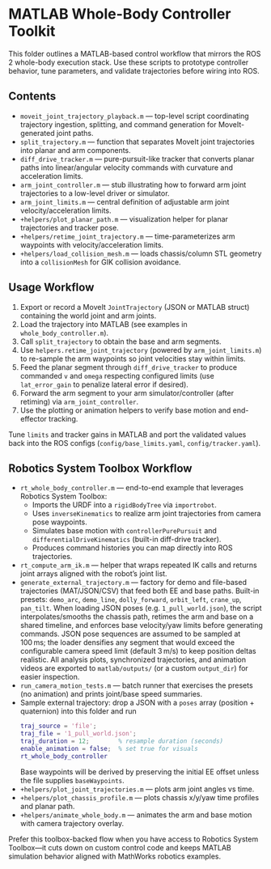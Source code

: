 # MATLAB Whole-Body Controller Toolkit

This folder outlines a MATLAB-based control workflow that mirrors the ROS 2 whole-body execution stack. Use these scripts to prototype controller behavior, tune parameters, and validate trajectories before wiring into ROS.

## Contents
- `moveit_joint_trajectory_playback.m` — top-level script coordinating trajectory ingestion, splitting, and command generation for MoveIt-generated joint paths.
- `split_trajectory.m` — function that separates MoveIt joint trajectories into planar and arm components.
- `diff_drive_tracker.m` — pure-pursuit-like tracker that converts planar paths into linear/angular velocity commands with curvature and acceleration limits.
- `arm_joint_controller.m` — stub illustrating how to forward arm joint trajectories to a low-level driver or simulator.
- `arm_joint_limits.m` — central definition of adjustable arm joint velocity/acceleration limits.
- `+helpers/plot_planar_path.m` — visualization helper for planar trajectories and tracker pose.
- `+helpers/retime_joint_trajectory.m` — time-parameterizes arm waypoints with velocity/acceleration limits.
- `+helpers/load_collision_mesh.m` — loads chassis/column STL geometry into a `collisionMesh` for GIK collision avoidance.

## Usage Workflow
1. Export or record a MoveIt `JointTrajectory` (JSON or MATLAB struct) containing the world joint and arm joints.
2. Load the trajectory into MATLAB (see examples in `whole_body_controller.m`).
3. Call `split_trajectory` to obtain the base and arm segments.
4. Use `helpers.retime_joint_trajectory` (powered by `arm_joint_limits.m`) to re-sample the arm waypoints so joint velocities stay within limits.
5. Feed the planar segment through `diff_drive_tracker` to produce commanded `v` and `omega` respecting configured limits (use `lat_error_gain` to penalize lateral error if desired).
6. Forward the arm segment to your arm simulator/controller (after retiming) via `arm_joint_controller`.
7. Use the plotting or animation helpers to verify base motion and end-effector tracking.

Tune `limits` and tracker gains in MATLAB and port the validated values back into the ROS configs (`config/base_limits.yaml`, `config/tracker.yaml`).

## Robotics System Toolbox Workflow
- `rt_whole_body_controller.m` — end-to-end example that leverages Robotics System Toolbox:
  - Imports the URDF into a `rigidBodyTree` via `importrobot`.
  - Uses `inverseKinematics` to realize arm joint trajectories from camera pose waypoints.
  - Simulates base motion with `controllerPurePursuit` and `differentialDriveKinematics` (built-in diff-drive tracker).
  - Produces command histories you can map directly into ROS trajectories.
- `rt_compute_arm_ik.m` — helper that wraps repeated IK calls and returns joint arrays aligned with the robot’s joint list.
- `generate_external_trajectory.m` — factory for demo and file-based trajectories (MAT/JSON/CSV) that feed both EE and base paths.
  Built-in presets: `demo_arc`, `demo_line`, `dolly_forward`, `orbit_left`, `crane_up`, `pan_tilt`.
  When loading JSON poses (e.g. `1_pull_world.json`), the script interpolates/smooths the chassis path, retimes the arm and base on a shared timeline, and enforces base velocity/yaw limits before generating commands.
  JSON pose sequences are assumed to be sampled at 100 ms; the loader densifies any segment that would exceed the configurable camera speed limit (default 3 m/s) to keep position deltas realistic. All analysis plots, synchronized trajectories, and animation videos are exported to `matlab/outputs/` (or a custom `output_dir`) for easier inspection.
- `run_camera_motion_tests.m` — batch runner that exercises the presets (no animation) and prints joint/base speed summaries.
- Sample external trajectory: drop a JSON with a `poses` array (position + quaternion) into this folder and run
  ```matlab
  traj_source = 'file';
  traj_file = '1_pull_world.json';
  traj_duration = 12;        % resample duration (seconds)
  enable_animation = false;  % set true for visuals
  rt_whole_body_controller
  ```
  Base waypoints will be derived by preserving the initial EE offset unless the file supplies `baseWaypoints`.
- `+helpers/plot_joint_trajectories.m` — plots arm joint angles vs time.
- `+helpers/plot_chassis_profile.m` — plots chassis x/y/yaw time profiles and planar path.
- `+helpers/animate_whole_body.m` — animates the arm and base motion with camera trajectory overlay.

Prefer this toolbox-backed flow when you have access to Robotics System Toolbox—it cuts down on custom control code and keeps MATLAB simulation behavior aligned with MathWorks robotics examples.
